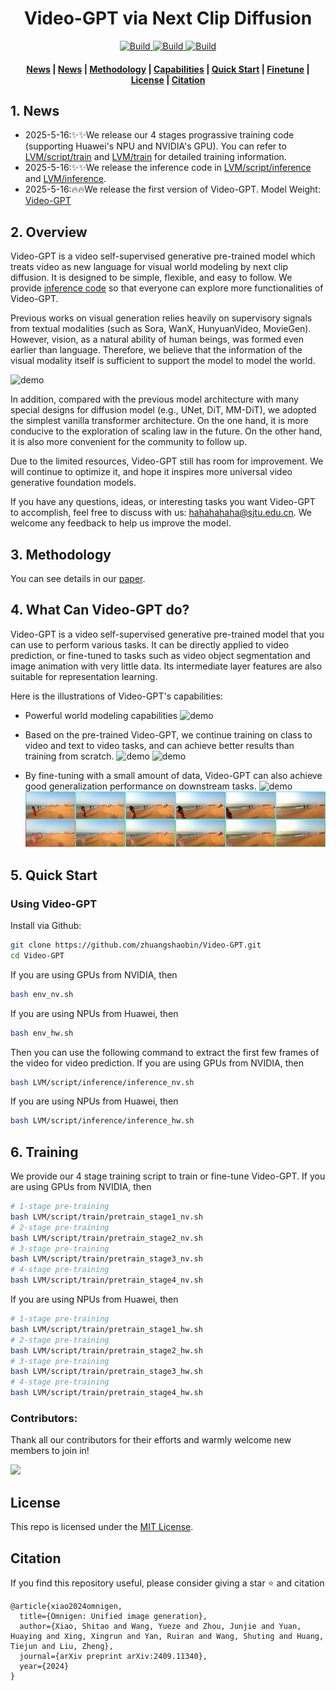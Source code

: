 <h1 align="center">Video-GPT via Next Clip Diffusion</h1>


<p align="center">
    <a href="https://vectorspacelab.github.io/OmniGen/">
        <img alt="Build" src="https://img.shields.io/badge/Project%20Page-OmniGen-yellow">
    </a>
    <a href="https://arxiv.org/abs/2409.11340">
            <img alt="Build" src="https://img.shields.io/badge/arXiv%20paper-2409.11340-b31b1b.svg">
    </a>
    <a href="https://huggingface.co/GrayShine/Video-GPT">
        <img alt="Build" src="https://img.shields.io/badge/HF%20Model-🤗-yellow">
    </a>    
</p>

<h4 align="center">
    <p>
        <a href=#1-news>News</a> |
        <a href=#2-overview>News</a> |
        <a href=#3-methodology>Methodology</a> |
        <a href=#4-what-can-video-gpt-do>Capabilities</a> |
        <a href=#5-quick-start>Quick Start</a> |
        <a href="#6-training">Finetune</a> |
        <a href="#license">License</a> |
        <a href="#citation">Citation</a>
    <p>
</h4>



## 1. News
- 2025-5-16:✨✨We release our 4 stages prograssive training code (supporting Huawei's NPU and NVIDIA's GPU). You can refer to [LVM/script/train](LVM/script/train) and [LVM/train](LVM/train) for detailed training information.
- 2025-5-16:✨✨We release the inference code in [LVM/script/inference](LVM/script/inference) and [LVM/inference](LVM/inference).
- 2025-5-16:🔥🔥We release the first version of Video-GPT. Model Weight: [Video-GPT](https://huggingface.co/GrayShine/Video-GPT)


## 2. Overview

Video-GPT is a video self-supervised generative pre-trained model which treats video as new language for visual world modeling by next clip diffusion. It is designed to be simple, flexible, and easy to follow. We provide [inference code](#5-quick-start) so that everyone can explore more functionalities of Video-GPT.

Previous works on visual generation relies heavily on supervisory signals from textual modalities (such as Sora, WanX, HunyuanVideo, MovieGen). However, vision, as a natural ability of human beings, was formed even earlier than language. Therefore, we believe that the information of the visual modality itself is sufficient to support the model to model the world.

![demo](./imgs/teaser.png)

In addition, compared with the previous model architecture with many special designs for diffusion model (e.g., UNet, DiT, MM-DiT), we adopted the simplest vanilla transformer architecture. On the one hand, it is more conducive to the exploration of scaling law in the future. On the other hand, it is also more convenient for the community to follow up.

Due to the limited resources, Video-GPT still has room for improvement. We will continue to optimize it, and hope it inspires more universal video generative foundation models. 

If you have any questions, ideas, or interesting tasks you want Video-GPT to accomplish, feel free to discuss with us: hahahahaha@sjtu.edu.cn. We welcome any feedback to help us improve the model.


## 3. Methodology

You can see details in our [paper](https://arxiv.org/abs/2409.11340). 


## 4. What Can Video-GPT do?

Video-GPT is a video self-supervised generative pre-trained model that you can use to perform various tasks. It can be directly applied to video prediction, or fine-tuned to tasks such as video object segmentation and image animation with very little data. Its intermediate layer features are also suitable for representation learning. 

Here is the illustrations of Video-GPT's capabilities: 
- Powerful world modeling capabilities
![demo](./imgs/phys_visual.png)
- Based on the pre-trained Video-GPT, we continue training on class to video and text to video tasks, and can achieve better results than training from scratch.
![demo](./imgs/c2v_gen.png)
![demo](./imgs/t2v_gen.png)

- By fine-tuning with a small amount of data, Video-GPT can also achieve good generalization performance on downstream tasks.
![demo](./imgs/anim.png)
![demo](./imgs/seg.png)



## 5. Quick Start


### Using Video-GPT
Install via Github:
```bash
git clone https://github.com/zhuangshaobin/Video-GPT.git
cd Video-GPT
```
If you are using GPUs from NVIDIA, then
```bash
bash env_nv.sh
```
If you are using NPUs from Huawei, then
```bash
bash env_hw.sh
```


Then you can use the following command to extract the first few frames of the video for video prediction.
If you are using GPUs from NVIDIA, then
```bash
bash LVM/script/inference/inference_nv.sh
```
If you are using NPUs from Huawei, then
```bash
bash LVM/script/inference/inference_hw.sh
```


## 6. Training
We provide our 4 stage training script to train or fine-tune Video-GPT. 
If you are using GPUs from NVIDIA, then
```bash
# 1-stage pre-training
bash LVM/script/train/pretrain_stage1_nv.sh
# 2-stage pre-training
bash LVM/script/train/pretrain_stage2_nv.sh
# 3-stage pre-training
bash LVM/script/train/pretrain_stage3_nv.sh
# 4-stage pre-training
bash LVM/script/train/pretrain_stage4_nv.sh
```

If you are using NPUs from Huawei, then
```bash
# 1-stage pre-training
bash LVM/script/train/pretrain_stage1_hw.sh
# 2-stage pre-training
bash LVM/script/train/pretrain_stage2_hw.sh
# 3-stage pre-training
bash LVM/script/train/pretrain_stage3_hw.sh
# 4-stage pre-training
bash LVM/script/train/pretrain_stage4_hw.sh
```


### Contributors:
Thank all our contributors for their efforts and warmly welcome new members to join in!

<a href="https://github.com/zhuangshaobin/Video-GPT/graphs/contributors">
  <img src="https://contrib.rocks/image?repo=zhuangshaobin/Video-GPT" />
</a>

## License
This repo is licensed under the [MIT License](LICENSE). 


## Citation
If you find this repository useful, please consider giving a star ⭐ and citation
```
@article{xiao2024omnigen,
  title={Omnigen: Unified image generation},
  author={Xiao, Shitao and Wang, Yueze and Zhou, Junjie and Yuan, Huaying and Xing, Xingrun and Yan, Ruiran and Wang, Shuting and Huang, Tiejun and Liu, Zheng},
  journal={arXiv preprint arXiv:2409.11340},
  year={2024}
}
```





